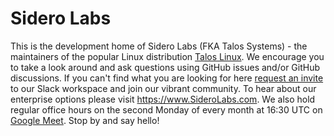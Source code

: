 # Sidero Labs

This is the development home of Sidero Labs (FKA Talos Systems) - the maintainers of the popular Linux distribution [Talos Linux](https://www.talos.dev).
We encourage you to take a look around and ask questions using GitHub issues and/or GitHub discussions.
If you can't find what you are looking for here [request an invite](https://slack.dev.talos-systems.io) to our Slack workspace and join our vibrant community.
To hear about our enterprise options please visit https://www.SideroLabs.com.
We also hold regular office hours on the second Monday of every month at 16:30 UTC on [Google Meet](https://meet.google.com/ivb-kjfm-jfc).
Stop by and say hello!
